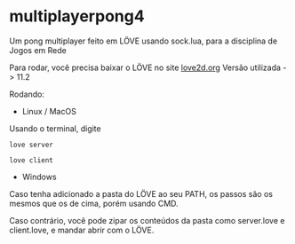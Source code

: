 # multiplayerpong4
Um pong multiplayer feito em LÖVE usando sock.lua, para a disciplina de Jogos em Rede

Para rodar, você precisa baixar o LÖVE no site [love2d.org](https://love2d.org)
Versão utilizada -> 11.2


Rodando:

- Linux / MacOS

Usando o terminal, digite
```
love server
```

```
love client
```

- Windows

Caso tenha adicionado a pasta do LÖVE ao seu PATH, os passos são os mesmos que os de cima, porém usando CMD.

Caso contrário, você pode zipar os conteúdos da pasta como server.love e client.love, e mandar abrir com o LÖVE.
